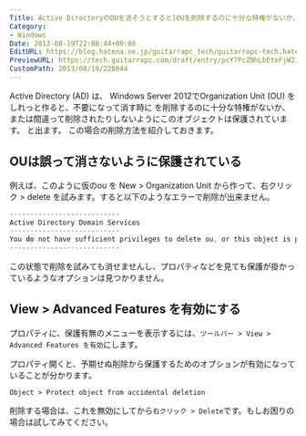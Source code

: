 ```yaml
---
Title: Active DirectoryのOUを消そうとすると[OUを削除するのに十分な特権がないか、または間違って削除されたりしないようにこのオブジェクトは保護されています。]と表示される
Category:
- Windows
Date: 2013-08-19T22:08:44+09:00
EditURL: https://blog.hatena.ne.jp/guitarrapc_tech/guitarrapc-tech.hatenablog.com/atom/entry/6802418398340960039
PreviewURL: https://tech.guitarrapc.com/draft/entry/pcY7PcZNhLbEtoFjW2JmdKVRweg
CustomPath: 2013/08/19/220844
---
```


<!--
Date: 2013-08-19T22:08:44+09:00
URL: https://tech.guitarrapc.com/entry/2013/08/19/220844
-->

Active Directory (AD) は、 Windows Server 2012でOrganization Unit (OU) をしれっと作ると、不要になって消す時に
を削除するのに十分な特権がないか、または間違って削除されたりしないようにこのオブジェクトは保護されています。
と出ます。 この場合の削除方法を紹介しておきます。

## OUは誤って消さないように保護されている

例えば、このように仮のou を New > Organization Unit から作って、右クリック > delete を試みます。すると以下のようなエラーで削除が出来ません。

```ps1
---------------------------
Active Directory Domain Services
---------------------------
You do not have sufficient privileges to delete ou, or this object is protected from accidental deletion.
---------------------------
```

この状態で削除を試みても消せませんし、プロパティなどを見ても保護が掛かっているようなオプションは見つかりません。

## View > Advanced Features を有効にする
プロパティに、保護有無のメニューを表示するには、`ツールバー > View > Advanced Features を有効`にします。

プロパティ開くと、予期せぬ削除から保護するためのオプションが有効になっていることが分かります。

```
Object > Protect object from accidental deletion
```

削除する場合は、これを無効にしてから`右クリック > Delete`です。もしお困りの場合は試してみてください。
